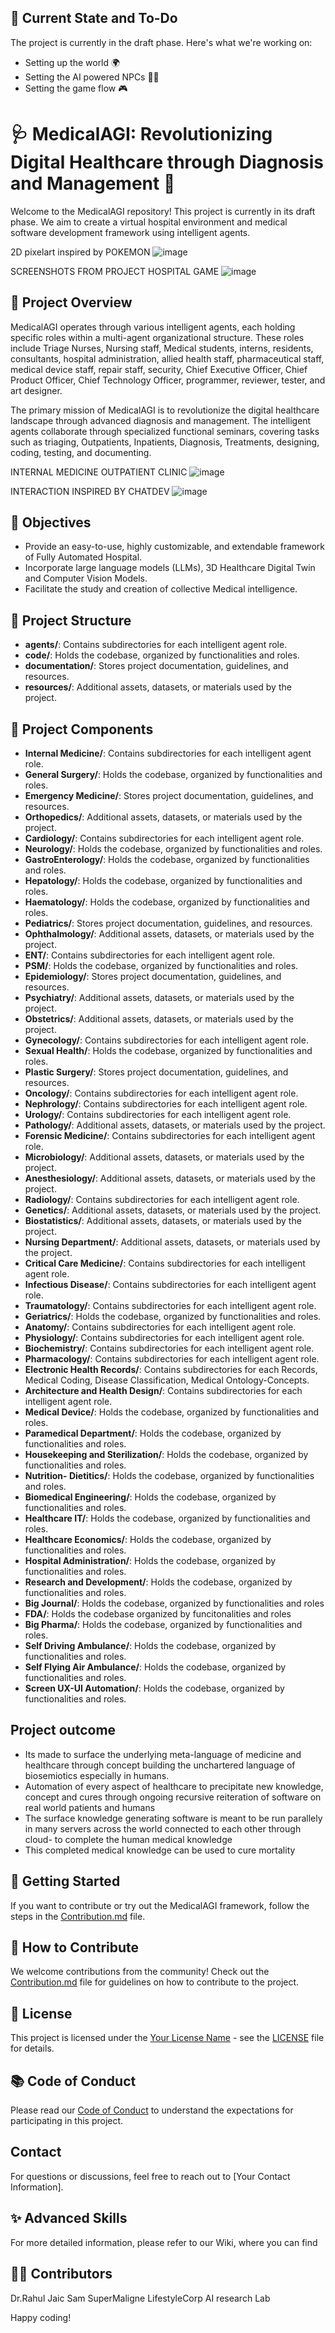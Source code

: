 ## 🚧 Current State and To-Do

The project is currently in the draft phase. Here's what we're working on:

- Setting up the world 🌍
- Setting the AI powered NPCs 🧑‍⚕️
- Setting the game flow 🎮


# 🩺 MedicalAGI: Revolutionizing Digital Healthcare through Diagnosis and Management 🚀

Welcome to the MedicalAGI repository! This project is currently in its draft phase. We aim to create a virtual hospital environment and medical software development framework using intelligent agents.

2D pixelart inspired by POKEMON
![image](https://github.com/LifestyleCorp/Medical-AGI/assets/79331747/8e0666c0-331f-4ca3-b1ae-05f5293b5b09)

SCREENSHOTS FROM PROJECT HOSPITAL GAME
![image](download-_7_.jpg)

## 🏥 Project Overview

MedicalAGI operates through various intelligent agents, each holding specific roles within a multi-agent organizational structure. These roles include Triage Nurses, Nursing staff, Medical students, interns, residents, consultants, hospital administration, allied health staff, pharmaceutical staff, medical device staff, repair staff, security, Chief Executive Officer, Chief Product Officer, Chief Technology Officer, programmer, reviewer, tester, and art designer.

The primary mission of MedicalAGI is to revolutionize the digital healthcare landscape through advanced diagnosis and management. The intelligent agents collaborate through specialized functional seminars, covering tasks such as triaging, Outpatients, Inpatients, Diagnosis, Treatments, designing, coding, testing, and documenting.

INTERNAL MEDICINE OUTPATIENT CLINIC
![image](ss_53d51fa45df80cfe7b1549c95355961979554b3b.1920x1080.jpg)

INTERACTION INSPIRED BY CHATDEV
![image](https://github.com/LifestyleCorp/Medical-AGI/assets/79331747/28959c7e-55fb-4a0e-b9ad-d9e5ee4af5b0)


## 🎯 Objectives

- Provide an easy-to-use, highly customizable, and extendable framework of Fully Automated Hospital.
- Incorporate large language models (LLMs), 3D Healthcare Digital Twin and Computer Vision Models.
- Facilitate the study and creation of collective Medical intelligence.

## 📂 Project Structure

- **agents/**: Contains subdirectories for each intelligent agent role.
- **code/**: Holds the codebase, organized by functionalities and roles.
- **documentation/**: Stores project documentation, guidelines, and resources.
- **resources/**: Additional assets, datasets, or materials used by the project.

## 📂 Project Components

- **Internal Medicine/**: Contains subdirectories for each intelligent agent role.
- **General Surgery/**: Holds the codebase, organized by functionalities and roles.
- **Emergency Medicine/**: Stores project documentation, guidelines, and resources.
- **Orthopedics/**: Additional assets, datasets, or materials used by the project.
- **Cardiology/**: Contains subdirectories for each intelligent agent role.
- **Neurology/**: Holds the codebase, organized by functionalities and roles.
- **GastroEnterology/**: Holds the codebase, organized by functionalities and roles.
- **Hepatology/**: Holds the codebase, organized by functionalities and roles.
- **Haematology/**: Holds the codebase, organized by functionalities and roles.
- **Pediatrics/**: Stores project documentation, guidelines, and resources.
- **Ophthalmology/**: Additional assets, datasets, or materials used by the project.
- **ENT/**: Contains subdirectories for each intelligent agent role.
- **PSM/**: Holds the codebase, organized by functionalities and roles.
- **Epidemiology/**: Stores project documentation, guidelines, and resources.
- **Psychiatry/**: Additional assets, datasets, or materials used by the project.
- **Obstetrics/**: Additional assets, datasets, or materials used by the project.
- **Gynecology/**: Contains subdirectories for each intelligent agent role.
- **Sexual Health/**: Holds the codebase, organized by functionalities and roles.
- **Plastic Surgery/**: Stores project documentation, guidelines, and resources.
- **Oncology/**: Contains subdirectories for each intelligent agent role.
- **Nephrology/**: Contains subdirectories for each intelligent agent role.
- **Urology/**: Contains subdirectories for each intelligent agent role.
- **Pathology/**: Additional assets, datasets, or materials used by the project.
- **Forensic Medicine/**: Contains subdirectories for each intelligent agent role.
- **Microbiology/**: Additional assets, datasets, or materials used by the project.
- **Anesthesiology/**: Additional assets, datasets, or materials used by the project.
- **Radiology/**: Contains subdirectories for each intelligent agent role.
- **Genetics/**: Additional assets, datasets, or materials used by the project.
- **Biostatistics/**: Additional assets, datasets, or materials used by the project.
- **Nursing Department/**: Additional assets, datasets, or materials used by the project.
- **Critical Care Medicine/**: Contains subdirectories for each intelligent agent role.
- **Infectious Disease/**: Contains subdirectories for each intelligent agent role.
- **Traumatology/**: Contains subdirectories for each intelligent agent role.
- **Geriatrics/**: Holds the codebase, organized by functionalities and roles.
- **Anatomy/**: Contains subdirectories for each intelligent agent role.
- **Physiology/**: Contains subdirectories for each intelligent agent role.
- **Biochemistry/**: Contains subdirectories for each intelligent agent role.
- **Pharmacology/**: Contains subdirectories for each intelligent agent role.
- **Electronic Health Records/**: Contains subdirectories for each Records, Medical Coding, Disease Classification, Medical Ontology-Concepts.
- **Architecture and Health Design/**: Contains subdirectories for each intelligent agent role.
- **Medical Device/**: Holds the codebase, organized by functionalities and roles.
- **Paramedical Department/**: Holds the codebase, organized by functionalities and roles.
- **Housekeeping and Sterilization/**: Holds the codebase, organized by functionalities and roles.
- **Nutrition- Dietitics/**: Holds the codebase, organized by functionalities and roles.
- **Biomedical Engineering/**: Holds the codebase, organized by functionalities and roles.
- **Healthcare IT/**: Holds the codebase, organized by functionalities and roles.
- **Healthcare Economics/**: Holds the codebase, organized by functionalities and roles.
- **Hospital Administration/**: Holds the codebase, organized by functionalities and roles.
- **Research and Development/**: Holds the codebase, organized by functionalities and roles.
- **Big Journal/**: Holds the codebase, organized by functionalities and roles
- **FDA/**: Holds the codebase organized by funcitonalities and roles
- **Big Pharma/**: Holds the codebase, organized by functionalities and roles.
- **Self Driving Ambulance/**: Holds the codebase, organized by functionalities and roles.
- **Self Flying Air Ambulance/**: Holds the codebase, organized by functionalities and roles.
- **Screen UX-UI Automation/**: Holds the codebase, organized by functionalities and roles.

## Project outcome
- Its made to surface the underlying meta-language of medicine and healthcare through concept building the unchartered language of biosemiotics especially in humans. 
- Automation of every aspect of healthcare to precipitate new knowledge, concept and cures through ongoing recursive reiteration of software on real world patients and humans
- The surface knowledge generating software is meant to be run parallely in many servers across the world connected to each other through cloud- to complete the human medical knowledge
- This completed medical knowledge can be used to cure mortality

## 🚀 Getting Started

If you want to contribute or try out the MedicalAGI framework, follow the steps in the [Contribution.md](Contribution.md) file.

## 🤝 How to Contribute

We welcome contributions from the community! Check out the [Contribution.md](Contribution.md) file for guidelines on how to contribute to the project.

## 📜 License

This project is licensed under the [Your License Name](LICENSE) - see the [LICENSE](LICENSE) file for details.

## 📚 Code of Conduct

Please read our [Code of Conduct](CODE_OF_CONDUCT.md) to understand the expectations for participating in this project.


## Contact

For questions or discussions, feel free to reach out to [Your Contact Information].

## ✨️ Advanced Skills
For more detailed information, please refer to our Wiki, where you can find

## 👨‍💻‍ Contributors
Dr.Rahul Jaic Sam
SuperMaligne
LifestyleCorp AI research Lab

Happy coding!


